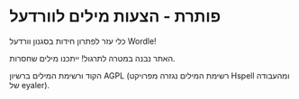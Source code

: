 # פותרת - הצעות מילים לוורדעל

כלי עזר לפתרון חידות בסגנון וורדעל Wordle!

האתר נבנה במטרה לתרגול!
ייתכנו מילים שחסרות.

הקוד ורשימת המילים ברשיון AGPL (רשימת המילים נגזרה מפרויקט Hspell ומהעבודה של eyaler).
